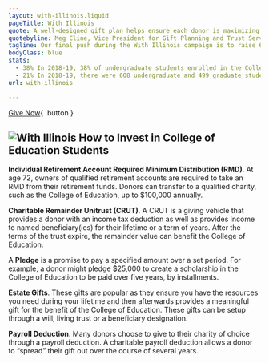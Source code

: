 ```yaml
---
layout: with-illinois.liquid
pageTitle: With Illinois
quote: A well-designed gift plan helps ensure each donor is maximizing the philanthropic impact of their gifts while also ensuring their financial needs are considered. The University of Illinois Foundation Office of Gift Planning and Trust Services’ primary mission is to support each university in working with donors and their advisors to align their philanthropic interests with their personal financial objectives. We seek to provide donors with critical information to help them in evaluating the many assets and giving alternatives that can be utilized to structure a charitable gift to support the College of Education.
quotebyline: Meg Cline, Vice President for Gift Planning and Trust Services, University of Illinois Foundation
tagline: Our final push during the With Illinois campaign is to raise 60 new undergraduate scholarships and 4 new graduate fellowships in the next 24 months.
bodyClass: blue
stats: 
  - 38% In 2018-19, 38% of undergraduate students enrolled in the College of Education had unmet financial need totaling over $1,600,000.
  - 21% In 2018-19, there were 608 undergraduate and 499 graduate students enrolled in the College. Of those, 21% received scholarship support. With your help, we can increase the number of students who receive scholarship support in the College of Education.
url: with-illinois

---
```


[Give Now](https://education.illinois.edu/home/make-a-gift){ .button }

## ![With Illinois](/img/with-illinois.png) How to Invest in College of Education Students

**Individual Retirement Account Required Minimum Distribution (RMD)**. At age 72, owners of qualified retirement accounts are required to take an RMD from their retirement funds. Donors can transfer to a qualified charity, such  as the College of Education, up to $100,000 annually.

**Charitable Remainder Unitrust (CRUT)**. A CRUT is a giving vehicle that provides a donor with an income tax deduction as well as provides income to named beneficiary(ies) for their lifetime or a term of years. After the terms of the trust expire, the remainder value can benefit the College of Education.

A **Pledge** is a promise to pay a specified amount over a set period. For example, a donor might pledge $25,000 to create a scholarship in the College of Education to be paid over five years, by installments.

**Estate Gifts**. These gifts are popular as they ensure you have the resources you need during your lifetime and then afterwards provides a meaningful gift for the benefit of the College of Education.  These gifts can be setup through a will, living trust or a beneficiary designation.

**Payroll Deduction**. Many donors choose to give to their charity of choice through a payroll deduction. A charitable payroll deduction allows a donor to “spread” their gift out over the course of several years.